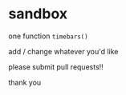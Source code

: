 # sandbox

one function  `timebars()`

add / change whatever you'd like

please submit pull requests!!

thank you
